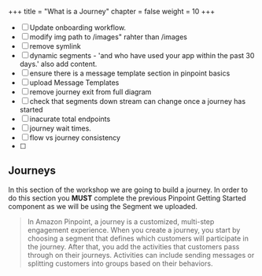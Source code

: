 +++
title = "What is a Journey"
chapter = false
weight = 10
+++


- [ ] Update onboarding workflow.
- [ ] modify img path to /images" rahter than /images
- [ ] remove symlink
- [ ] dynamic segments - 'and who have used your app within the past 30 days.' also add content.
- [ ] ensure there is a message template section in pinpoint basics
- [ ] upload Message Templates
- [ ] remove journey exit from full diagram
- [ ] check that segments down stream can change once a journey has started
- [ ] inacurate total endpoints
- [ ] journey wait times.
- [ ] flow vs journey consistency
- [ ] 
## Journeys

In this section of the workshop we are going to build a journey. In order to do this section you **MUST** complete the previous Pinpoint Getting Started component as we will be using the Segment we  uploaded.

>In Amazon Pinpoint, a journey is a customized, multi-step engagement experience. When you create a journey, you start by choosing a segment that defines which customers will participate in the journey. After that, you add the activities that customers pass through on their journeys. Activities can include sending messages or splitting customers into groups based on their behaviors.

